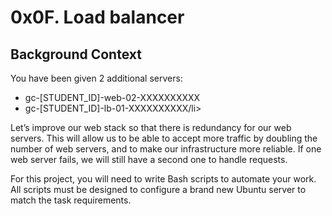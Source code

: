 <h1>0x0F. Load balancer</h1>
<h2>Background Context</h2>
<p>You have been given 2 additional servers:</p>
<ul>
<li>gc-[STUDENT_ID]-web-02-XXXXXXXXXX</li>
<li>gc-[STUDENT_ID]-lb-01-XXXXXXXXXX/li>
</ul>
<p>Let’s improve our web stack so that there is redundancy for our web servers. This will allow us to be able to accept more traffic by doubling the number of web servers, and to make our infrastructure more reliable. If one web server fails, we will still have a second one to handle requests.</p>
<p>For this project, you will need to write Bash scripts to automate your work. All scripts must be designed to configure a brand new Ubuntu server to match the task requirements.</p>
